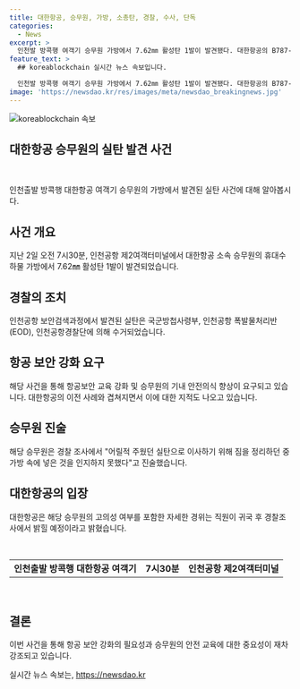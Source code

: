 ```yaml
---
title: 대한항공, 승무원, 가방, 소총탄, 경찰, 수사, 단독
categories:
  - News
excerpt: >
  인천발 방콕행 여객기 승무원 가방에서 7.62㎜ 활성탄 1발이 발견됐다. 대한항공의 B787-9편 탑승 전 경찰에 의해 수사가 진행 중이다. 해당 승무원은 어릴 때 주운 것을 이사 중 가방에 넣었으며, 항공사는 승무원의 귀국 후 경찰 조사를 기다리고 있다. 이에 따라 항공 보안교육을 강화할 필요성이 대두되고 있다.
feature_text: >
  ## koreablockchain 실시간 뉴스 속보입니다.

  인천발 방콕행 여객기 승무원 가방에서 7.62㎜ 활성탄 1발이 발견됐다. 대한항공의 B787-9편 탑승 전 경찰에 의해 수사가 진행 중이다. 해당 승무원은 어릴 때 주운 것을 이사 중 가방에 넣었으며, 항공사는 승무원의 귀국 후 경찰 조사를 기다리고 있다. 이에 따라 항공 보안교육을 강화할 필요성이 대두되고 있다.
image: 'https://newsdao.kr/res/images/meta/newsdao_breakingnews.jpg'
---
```


<p><img src="https://newsdao.kr/res/images/meta/newsdao_breakingnews.jpg" alt="koreablockchain 속보" /></p>

<h2 data-ke-size="size26">대한항공 승무원의 실탄 발견 사건</h2>

<p data-ke-size="size16">&nbsp;</p>

<p>인천출발 방콕행 대한항공 여객기 승무원의 가방에서 발견된 실탄 사건에 대해 알아봅시다.</p>

<h2 data-ke-size="size24">사건 개요</h2>

<p data-ke-size="size16">지난 2일 오전 7시30분, 인천공항 제2여객터미널에서 대한항공 소속 승무원의 휴대수하물 가방에서 7.62㎜ 활성탄 1발이 발견되었습니다.</p>

<h2 data-ke-size="size24">경찰의 조치</h2>

<p data-ke-size="size16">인천공항 보안검색과정에서 발견된 실탄은 국군방첩사령부, 인천공항 폭발물처리반(EOD), 인천공항경찰단에 의해 수거되었습니다.</p>

<h2 data-ke-size="size24">항공 보안 강화 요구</h2>

<p data-ke-size="size16">해당 사건을 통해 항공보안 교육 강화 및 승무원의 기내 안전의식 향상이 요구되고 있습니다. 대한항공의 이전 사례와 겹쳐지면서 이에 대한 지적도 나오고 있습니다.</p>

<h2 data-ke-size="size24">승무원 진술</h2>

<p data-ke-size="size16">해당 승무원은 경찰 조사에서 "어릴적 주웠던 실탄으로 이사하기 위해 짐을 정리하던 중 가방 속에 넣은 것을 인지하지 못했다"고 진술했습니다.</p>

<h2 data-ke-size="size24">대한항공의 입장</h2>

<p data-ke-size="size16">대한항공은 해당 승무원의 고의성 여부를 포함한 자세한 경위는 직원이 귀국 후 경찰조사에서 밝힐 예정이라고 밝혔습니다.</p>

<p data-ke-size="size16">&nbsp;</p>

<table>
  <tbody>
    <tr>
      <td style="text-align: center; height: 17px;"><b>인천출발 방콕행 대한항공 여객기</b></td>
      <td style="text-align: center; height: 17px;"><b>7시30분</b></td>
      <td style="text-align: center; height: 17px;"><b>인천공항 제2여객터미널</b></td>
    </tr>
  </tbody>
</table>

<p data-ke-size="size16">&nbsp;</p>

<h2 data-ke-size="size24">결론</h2>

<p data-ke-size="size16">이번 사건을 통해 항공 보안 강화의 필요성과 승무원의 안전 교육에 대한 중요성이 재차 강조되고 있습니다.</p>
실시간 뉴스 속보는, <a href="https://newsdao.kr" rel="dofollow">https://newsdao.kr</a>


